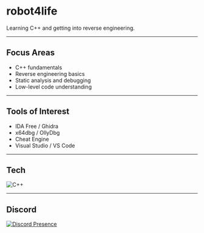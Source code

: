 # robot4life

Learning C++ and getting into reverse engineering.

---

## Focus Areas

- C++ fundamentals  
- Reverse engineering basics  
- Static analysis and debugging  
- Low-level code understanding

---

## Tools of Interest

- IDA Free / Ghidra  
- x64dbg / OllyDbg  
- Cheat Engine  
- Visual Studio / VS Code

---

## Tech

![C++](https://img.shields.io/badge/C++-00599C?style=flat-square&logo=c%2B%2B&logoColor=white)


---

## Discord

[![Discord Presence](https://lanyard.cnrad.dev/api/your-discord-id?hideDiscriminators=true&idleMessage=Offline)](https://discord.com/users/your-discord-id)

